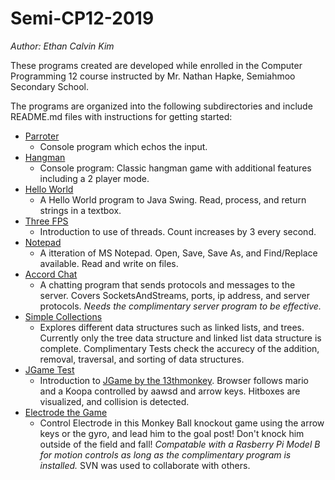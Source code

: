 # Semi-CP12-2019
*Author: Ethan Calvin Kim*

These programs created are developed while enrolled in the Computer Programming 12 course instructed by Mr. Nathan Hapke, Semiahmoo Secondary School.

The programs are organized into the following subdirectories and include README.md files with instructions for getting started:

* [Parroter](../tree/master/ca.kim.parroter)
    * Console program which echos the input.
* [Hangman](../tree/master/ca.kim.hangman)
    * Console program: Classic hangman game with additional features including a 2 player mode.
* [Hello World](../tree/master/ca.kim.helloworld)
    * A Hello World program to Java Swing. Read, process, and return strings in a textbox.
* [Three FPS](../tree/master/ca.kim.threefps)
    * Introduction to use of threads. Count increases by 3 every second.
* [Notepad](../tree/master/ca.kim.notepad)
    * A itteration of MS Notepad. Open, Save, Save As, and Find/Replace available. Read and write on files.
* [Accord Chat](../tree/master/ca.kim.accordchat)
    * A chatting program that sends protocols and messages to the server. Covers SocketsAndStreams, ports, ip address, and server protocols. *Needs the complimentary server program to be effective.*
* [Simple Collections](../tree/master/ca.kim.simplecollections)
    * Explores different data structures such as linked lists, and trees. Currently only the tree data structure and linked list data structure is complete. Complimentary Tests check the accurecy of the addition, removal, traversal, and sorting of data structures.
* [JGame Test](../tree/master/ca.kim.game.test)
    * Introduction to [JGame by the 13thmonkey](http://www.13thmonkey.org/~boris/jgame/). Browser follows mario and a Koopa controlled by aawsd and arrow keys. Hitboxes are visualized, and collision is detected. 
* [Electrode the Game](../tree/master/ca.navigatelab.electrode)
    * Control Electrode in this Monkey Ball knockout game using the arrow keys or the gyro, and lead him to the goal post! Don't knock him outside of the field and fall! *Compatable with a Rasberry Pi Model B for motion controls as long as the complimentary program is installed.* SVN was used to collaborate with others.

